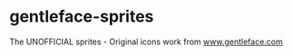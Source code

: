 gentleface-sprites
==================

The UNOFFICIAL sprites - Original icons work from www.gentleface.com
